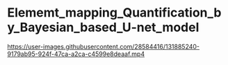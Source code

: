 # Elememt_mapping_Quantification_by_Bayesian_based_U-net_model


https://user-images.githubusercontent.com/28584416/131885240-9179ab95-924f-47ca-a2ca-c4599e8deaaf.mp4

